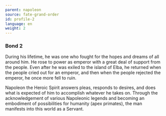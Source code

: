 ```yaml
---
parent: napoleon
source: fate-grand-order
id: profile-2
language: en
weight: 2
---
```


### Bond 2

During his lifetime, he was one who fought for the hopes and dreams of all around him. He rose to power as emperor with a great deal of support from the people. Even after he was exiled to the island of Elba, he returned when the people cried out for an emperor, and then when the people rejected the emperor, he once more fell to ruin.

Napoleon the Heroic Spirit answers pleas, responds to desires, and does what is expected of him to accomplish whatever he takes on. Through the acknowledgement of various Napoleonic legends and becoming an embodiment of possibilities for humanity (apex primates), the man manifests into this world as a Servant.
